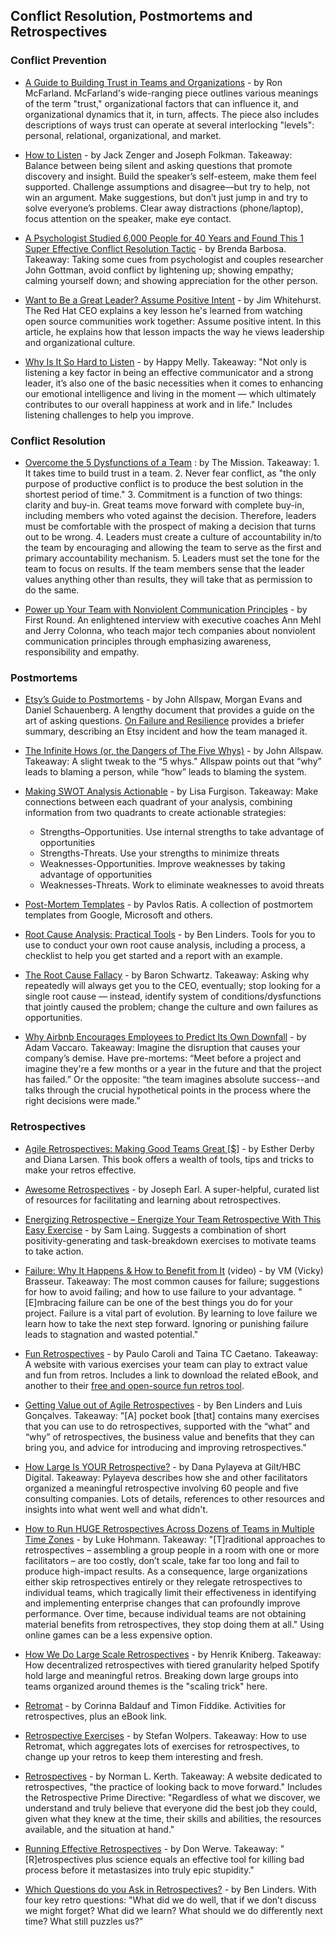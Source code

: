 ## Conflict Resolution, Postmortems and Retrospectives

### Conflict Prevention

- [A Guide to Building Trust in Teams and Organizations](https://opensource.com/open-organization/16/10/building-organizational-trust) - by Ron McFarland. McFarland's wide-ranging piece outlines various meanings of the term "trust," organizational factors that can influence it, and organizational dynamics that it, in turn, affects. The piece also includes descriptions of ways trust can operate at several interlocking "levels": personal, relational, organizational, and market.

- [How to Listen](https://hbr.org/2016/07/what-great-listeners-actually-do) - by Jack Zenger and Joseph Folkman. Takeaway: Balance between being silent and asking questions that promote discovery and insight. Build the speaker’s self-esteem, make them feel supported. Challenge assumptions and disagree—but try to help, not win an argument. Make suggestions, but don’t just jump in and try to solve everyone’s problems. Clear away distractions (phone/laptop), focus attention on the speaker, make eye contact.

- [A Psychologist Studied 6,000 People for 40 Years and Found This 1 Super Effective Conflict Resolution Tactic](https://www.inc.com/brenda-barbosa/a-psychologist-studied-relationship-dynamics-in-60.html) - by Brenda Barbosa. Takeaway: Taking some cues from psychologist and couples researcher John Gottman, avoid conflict by lightening up; showing empathy; calming yourself down; and showing appreciation for the other person.

- [Want to Be a Great Leader? Assume Positive Intent](https://opensource.com/open-organization/17/2/assuming-positive-intent) - by Jim Whitehurst. The Red Hat CEO explains a key lesson he's learned from watching open source communities work together: Assume positive intent. In this article, he explains how that lesson impacts the way he views leadership and organizational culture.

- [Why Is It So Hard to Listen](https://www.happymelly.com/power-of-listening/) - by Happy Melly. Takeaway: "Not only is listening a key factor in being an effective communicator and a strong leader, it’s also one of the basic necessities when it comes to enhancing our emotional intelligence and living in the moment — which ultimately contributes to our overall happiness at work and in life." Includes listening challenges to help you improve.

### Conflict Resolution

- [Overcome the 5 Dysfunctions of a Team](https://medium.com/the-mission/part-2-overcome-the-5-dysfunctions-of-a-team-ef922309f8b5) : by The Mission. Takeaway: 1. It takes time to build trust in a team. 2. Never fear conflict, as "the only purpose of productive conflict is to produce the best solution in the shortest period of time." 3. Commitment is a function of two things: clarity and buy-in. Great teams move forward with complete buy-in, including members who voted against the decision. Therefore, leaders must be comfortable with the prospect of making a decision that turns out to be wrong. 4. Leaders must create a culture of accountability in/to the team by encouraging and allowing the team to serve as the first and primary accountability mechanism. 5. Leaders must set the tone for the team to focus on results. If the team members sense that the leader values anything other than results, they will take that as permission to do the same.

- [Power up Your Team with Nonviolent Communication Principles](http://firstround.com/review/power-up-your-team-with-nonviolent-communication-principles/) - by First Round. An enlightened interview with executive coaches Ann Mehl and Jerry Colonna, who teach major tech companies about nonviolent communication principles through emphasizing awareness, responsibility and empathy.

### Postmortems

- [Etsy’s Guide to Postmortems](https://extfiles.etsy.com/DebriefingFacilitationGuide.pdf) - by John Allspaw, Morgan Evans and Daniel Schauenberg. A lengthy document that provides a guide on the art of asking questions. [On Failure and Resilience](https://beero.ps/2017/06/17/on-failure-and-resilience/) provides a briefer summary, describing an Etsy incident and how the team managed it.
 
- [The Infinite Hows (or, the Dangers of The Five Whys)](https://www.kitchensoap.com/2014/11/14/the-infinite-hows-or-the-dangers-of-the-five-whys/) - by John Allspaw. Takeaway: A slight tweak to the “5 whys." Allspaw points out that “why” leads to blaming a person, while “how” leads to blaming the system.

- [Making SWOT Analysis Actionable](http://articles.bplans.com/swot-analysis-challenge-day-5-turning-swot-analysis-actionable-strategies/) - by Lisa Furgison. Takeaway: Make connections between each quadrant of your analysis, combining information from two quadrants to create actionable strategies:
    - Strengths–Opportunities. Use internal strengths to take advantage of opportunities
    - Strengths-Threats. Use your strengths to minimize threats
    - Weaknesses-Opportunities. Improve weaknesses by taking advantage of opportunities
    - Weaknesses-Threats. Work to eliminate weaknesses to avoid threats
    
- [Post-Mortem Templates](https://github.com/dastergon/postmortem-templates) - by Pavlos Ratis. A collection of postmortem templates from Google, Microsoft and others.

- [Root Cause Analysis: Practical Tools](https://www.benlinders.com/2011/root-cause-analysis-practical-tools/) - by Ben Linders. Tools for you to use to conduct your own root cause analysis, including a process, a checklist to help you get started and a report with an example.

- [The Root Cause Fallacy](https://www.xaprb.com/blog/2014/07/21/root-cause-fallacy/) - by Baron Schwartz. Takeaway: Asking why repeatedly will always get you to the CEO, eventually; stop looking for a single root cause — instead, identify system of conditions/dysfunctions that jointly caused the problem; change the culture and own failures as opportunities.

- [Why Airbnb Encourages Employees to Predict Its Own Downfall](http://www.inc.com/adam-vaccaro/airbnb-demise.html) - by Adam Vaccaro. Takeaway: Imagine the disruption that causes your company’s demise. Have pre-mortems: “Meet before a project and imagine they're a few months or a year in the future and that the project has failed.” Or the opposite: “the team imagines absolute success--and talks through the crucial hypothetical points in the process where the right decisions were made.”

### Retrospectives

- [Agile Retrospectives: Making Good Teams Great [$]](https://www.amazon.com/Agile-Retrospectives-Making-Teams-Great/dp/0977616649) - by Esther Derby and Diana Larsen. This book offers a wealth of tools, tips and tricks to make your retros effective.

- [Awesome Retrospectives](https://github.com/josephearl/awesome-retrospectives) - by Joseph Earl. A super-helpful, curated list of resources for facilitating and learning about retrospectives.

- [Energizing Retrospective – Energize Your Team Retrospective With This Easy Exercise](https://luis-goncalves.com/energize-your-team-retrospective/) - by Sam Laing. Suggests a combination of short positivity-generating and task-breakdown exercises to motivate teams to take action.

- [Failure: Why It Happens & How to Benefit from It](https://archive.org/details/pdxdevops2017-failure) (video) - by VM (Vicky) Brasseur. Takeaway: The most common causes for failure; suggestions for how to avoid failing; and how to use failure to your advantage. "[E]mbracing failure can be one of the best things you do for your project. Failure is a vital part of evolution. By learning to love failure we learn how to take the next step forward. Ignoring or punishing failure leads to stagnation and wasted potential."

- [Fun Retrospectives](http://www.funretrospectives.com/) - by Paulo Caroli and Taina TC Caetano. Takeaway: A website with various exercises your team can play to extract value and fun from retros. Includes a link to download the related eBook, and another to their [free and open-source fun retros tool](https://funretro.github.io/distributed/).

- [Getting Value out of Agile Retrospectives](https://www.infoq.com/minibooks/agile-retrospectives-value#minibookDownload) - by Ben Linders and Luis Gonçalves. Takeaway: "[A] pocket book [that] contains many exercises that you can use to do retrospectives, supported with the “what” and “why” of retrospectives, the business value and benefits that they can bring you, and advice for introducing and improving retrospectives."

- [How Large Is YOUR Retrospective?](http://tech.gilt.com/agile/2017/07/27/large-scale-retro) - by Dana Pylayeva at Gilt/HBC Digital. Takeaway: Pylayeva describes how she and other facilitators organized a meaningful retrospective involving 60 people and five consulting companies. Lots of details, references to other resources and insights into what went well and what didn't.

- [How to Run HUGE Retrospectives Across Dozens of Teams in Multiple Time Zones](http://www.innovationgames.com/2014/06/how-to-run-huge-retrospectives/) - by Luke Hohmann. Takeaway: "[T]raditional approaches to retrospectives – assembling a group people in a room with one or more facilitators – are too costly, don’t scale, take far too long and fail to produce high-impact results. As a consequence, large organizations either skip retrospectives entirely or they relegate retrospectives to individual teams, which tragically limit their effectiveness in identifying and implementing enterprise changes that can profoundly improve performance. Over time, because individual teams are not obtaining material benefits from retrospectives, they stop doing them at all." Using online games can be a less expensive option.

- [How We Do Large Scale Retrospectives](https://labs.spotify.com/2015/11/05/large-scale-retros/) - by Henrik Kniberg. Takeaway: How decentralized retrospectives with tiered granularity helped Spotify hold large and meaningful retros. Breaking down large groups into teams organized around themes is the "scaling trick" here.

- [Retromat](https://plans-for-retrospectives.com/en/?id=31-127-66-29-102) - by Corinna Baldauf and Timon Fiddike. Activities for retrospectives, plus an eBook link.

- [Retrospective Exercises](https://age-of-product.com/retrospective-exercises/) - by Stefan Wolpers. Takeaway: How to use Retromat, which aggregates lots of exercises for retrospectives, to change up your retros to keep them interesting and fresh.

- [Retrospectives](http://www.retrospectives.com/) - by Norman L. Kerth. Takeaway: A website dedicated to retrospectives, "the practice of looking back to move forward." Includes the Retrospective Prime Directive: "Regardless of what we discover, we understand and truly believe that everyone did the best job they could, given what they knew at the time, their skills and abilities, the resources available, and the situation at hand."

- [Running Effective Retrospectives](http://werve.net/articles/running-effective-retrospectives/) - by Don Werve. Takeaway: "[R]etrospectives plus science equals an effective tool for killing bad process before it metastasizes into truly epic stupidity."

- [Which Questions do you Ask in Retrospectives?](https://www.benlinders.com/2013/which-questions-do-you-ask-in-retrospectives/) - by Ben Linders. With four key retro questions: "What did we do well, that if we don’t discuss we might forget? What did we learn? What should we do differently next time? What still puzzles us?"
